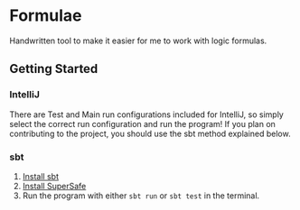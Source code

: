 # Formulae
Handwritten tool to make it easier for me to work with logic formulas.

## Getting Started
### IntelliJ
There are Test and Main run configurations included for IntelliJ, so simply select the correct run configuration and run the program!
If you plan on contributing to the project, you should use the sbt method explained below.

### sbt
1. [Install sbt](https://www.scala-sbt.org/1.x/docs/Setup.html)
2. [Install SuperSafe](https://www.scalatest.org/supersafe#installation)
3. Run the program with either `sbt run` or `sbt test` in the terminal.
